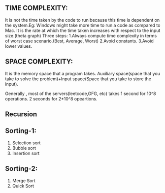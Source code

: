 <h2>TIME COMPLEXITY:</h2>
It is not the time taken by the code to run because this time is dependent on the system.Eg: Windows might take more time to run a code as compared to Mac.
It is the rate at which the time taken increases with respect to the input size.(theta graph)
Three steps:
1.Always compute time complexity in terms of worst case scenario.(Best, Average, Worst)
2.Avoid constants.
3.Avoid lower values.

<h2>SPACE COMPLEXITY:</h2>
It is the memory space that a program takes.
Auxiliary space(space that you take to solve the problem)+Input space(Space that you take to store the input).

Generally , most of the servers(leetcode,GFG, etc) takes 1 second for 10^8 operations. 2 seconds for 2*10^8 opeartions.

<h2>Recursion</h2>

<h2>Sorting-1:</h2>
<ol>
  <li>Selection sort</li>
  <li>Bubble sort</li>
  <li>Insertion sort</li>
</ol>
<h2>Sorting-2:</h2>
<ol>
  <li>Merge Sort</li>
  <li>Quick Sort</li>
</ol>
